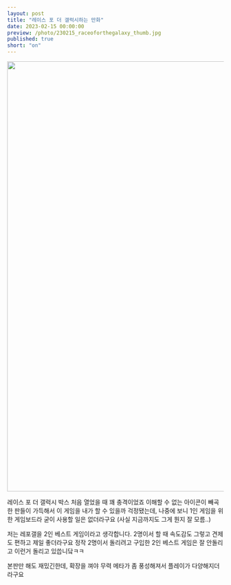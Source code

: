 ```yaml
---
layout: post
title: "레이스 포 더 갤럭시하는 만화"
date: 2023-02-15 00:00:00
preview: /photo/230215_raceoforthegalaxy_thumb.jpg
published: true
short: "on"
---
```


<img src="/photo/230215_raceoforthegalaxy.jpg" width="1000">



레이스 포 더 갤럭시 박스 처음 열었을 때 꽤 충격이었죠
이해할 수 없는 아이콘이 빼곡한 판들이 가득해서 이 게임을 내가 할 수 있을까 걱정됐는데,
나중에 보니 1인 게임을 위한 게임보드라 굳이 사용할 일은 없더라구요
(사실 지금까지도 그게 뭔지 잘 모름..)

저는 레포갤을 2인 베스트 게임이라고 생각합니다.
2명이서 할 때 속도감도 그렇고 견제도 편하고 제일 좋더라구요
정작 2명이서 돌리려고 구입한 2인 베스트 게임은 잘 안돌리고 이런거 돌리고 있씁니닼ㅋㅋ

본판만 해도 재밌긴한데, 확장을 껴야 무력 메타가 좀 풍성해져서 플레이가 다양해지더라구요

